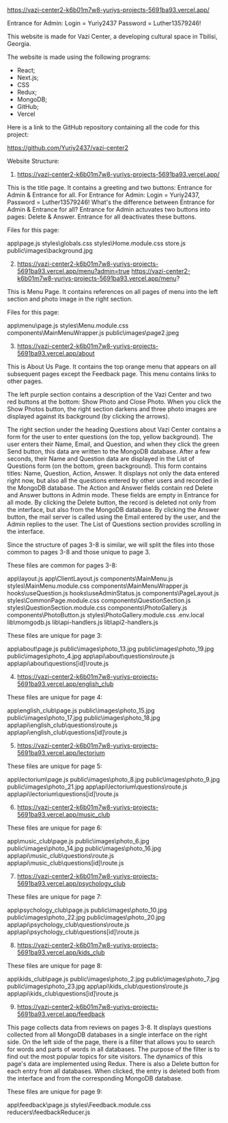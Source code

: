 https://vazi-center2-k6b01m7w8-yuriys-projects-5691ba93.vercel.app/

Entrance for Admin: Login = Yuriy2437 Password = Luther13579246!

This website is made for Vazi Center, a developing cultural space in Tbilisi, Georgia.

The website is made using the following programs:

- React;
- Next.js;
- CSS
- Redux;
- MongoDB;
- GitHub;
- Vercel

Here is a link to the GitHub repository containing all the code for this project:

https://github.com/Yuriy2437/vazi-center2

Website Structure:

1. https://vazi-center2-k6b01m7w8-yuriys-projects-5691ba93.vercel.app/

This is the title page. It contains a greeting and two buttons: Entrance for Admin & Entrance for all.
For Entrance for Admin: Login = Yuriy2437, Password = Luther13579246!
What's the difference between Entrance for Admin & Entrance for all?
Entrance for Admin actuvates two buttons into pages: Delete & Answer.
Entrance for all deactivates these buttons.

Files for this page:

app\page.js
styles\globals.css
styles\Home.module.css
store.js
public\images\background.jpg

2. https://vazi-center2-k6b01m7w8-yuriys-projects-5691ba93.vercel.app/menu?admin=true
   https://vazi-center2-k6b01m7w8-yuriys-projects-5691ba93.vercel.app/menu?

This is Menu Page. It contains references on all pages of menu into the left section and photo image in the right section.

Files for this page:

app\menu\page.js
styles\Menu.module.css
components\MainMenuWrapper.js
public\images\page2.jpeg

3. https://vazi-center2-k6b01m7w8-yuriys-projects-5691ba93.vercel.app/about

This is About Us Page. It contains the top orange menu that appears on all subsequent pages except the Feedback page. This menu contains links to other pages.

The left purple section contains a description of the Vazi Center and two red buttons at the bottom: Show Photo and Close Photo. When you click the Show Photos button, the right section darkens and three photo images are displayed against its background (by clicking the arrows).

The right section under the heading Questions about Vazi Center contains a form for the user to enter questions (on the top, yellow background). The user enters their Name, Email, and Question, and when they click the green Send button, this data are written to the MongoDB database. After a few seconds, their Name and Question data are displayed in the List of Questions form (on the bottom, green background). This form contains titles: Name, Question, Action, Answer. It displays not only the data entered right now, but also all the questions entered by other users and recorded in the MongoDB database. The Action and Answer fields contain red Delete and Answer buttons in Admin mode. These fields are empty in Entrance for all mode. By clicking the Delete button, the record is deleted not only from the interface, but also from the MongoDB database. By clicking the Answer button, the mail server is called using the Email entered by the user, and the Admin replies to the user. The List of Questions section provides scrolling in the interface.

Since the structure of pages 3-8 is similar, we will split the files into those common to pages 3-8 and those unique to page 3.

These files are common for pages 3-8:

app\layout.js
app\ClientLayout.js
components\MainMenu.js
styles\MainMenu.module.css
components\MainMenuWrapper.js
hooks\useQuestion.js
hooks\useAdminStatus.js
components\PageLayout.js
styles\CommonPage.module.css
components\QuestionSection.js
styles\QuestionSection.module.css
components\PhotoGallery.js
components\PhotoButton.js
styles\PhotoGallery.module.css
.env.local
lib\momgodb.js
lib\api-handlers.js
lib\api2-handlers.js

These files are unique for page 3:

app\about\page.js
public\images\photo_13.jpg
public\images\photo_19.jpg
public\images\photo_4.jpg
app\api\about\questions\route.js
app\api\about\questions\[id]\route.js

4. https://vazi-center2-k6b01m7w8-yuriys-projects-5691ba93.vercel.app/english_club

These files are unique for page 4:

app\english_club\page.js
public\images\photo_15.jpg
public\images\photo_17.jpg
public\images\photo_18.jpg
app\api\english_club\questions\route.js
app\api\english_club\questions\[id]\route.js

5. https://vazi-center2-k6b01m7w8-yuriys-projects-5691ba93.vercel.app/lectorium

These files are unique for page 5:

app\lectorium\page.js
public\images\photo_8.jpg
public\images\photo_9.jpg
public\images\photo_21.jpg
app\api\lectorium\questions\route.js
app\api\lectorium\questions\[id]\route.js

6. https://vazi-center2-k6b01m7w8-yuriys-projects-5691ba93.vercel.app/music_club

These files are unique for page 6:

app\music_club\page.js
public\images\photo_6.jpg
public\images\photo_14.jpg
public\images\photo_16.jpg
app\api\music_club\questions\route.js
app\api\music_club\questions\[id]\route.js

7. https://vazi-center2-k6b01m7w8-yuriys-projects-5691ba93.vercel.app/psychology_club

These files are unique for page 7:

app\psychology_club\page.js
public\images\photo_10.jpg
public\images\photo_22.jpg
public\images\photo_20.jpg
app\api\psychology_club\questions\route.js
app\api\psychology_club\questions\[id]\route.js

8. https://vazi-center2-k6b01m7w8-yuriys-projects-5691ba93.vercel.app/kids_club

These files are unique for page 8:

app\kids_club\page.js
public\images\photo_2.jpg
public\images\photo_7.jpg
public\images\photo_23.jpg
app\api\kids_club\questions\route.js
app\api\kids_club\questions\[id]\route.js

9. https://vazi-center2-k6b01m7w8-yuriys-projects-5691ba93.vercel.app/feedback

This page collects data from reviews on pages 3-8. It displays questions collected from all MongoDB databases in a single interface on the right side. On the left side of the page, there is a filter that allows you to search for words and parts of words in all databases. The purpose of the filter is to find out the most popular topics for site visitors. The dynamics of this page's data are implemented using Redux. There is also a Delete button for each entry from all databases. When clicked, the entry is deleted both from the interface and from the corresponding MongoDB database.

These files are unique for page 9:

app\feedback\page.js
styles\Feedback.module.css
reducers\feedbackReducer.js
